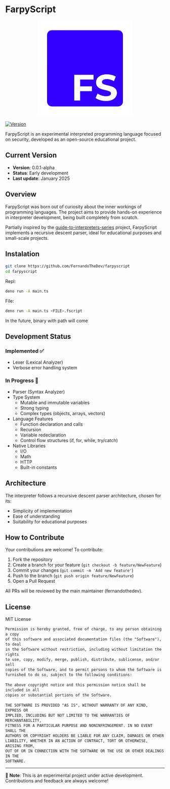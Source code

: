 # FarpyScript

<div align="center">
 <img src="/images/logo.png" width="300" height="300">
</div>

[![Version](https://img.shields.io/badge/version-0.0.1--alpha-blue.svg)](https://github.com/your-username/farpyscript)

FarpyScript is an experimental interpreted programming language focused on security, developed as an open-source educational project.

## Current Version

- **Version**: 0.0.1-alpha  
- **Status**: Early development  
- **Last update**: January 2025  

## Overview

FarpyScript was born out of curiosity about the inner workings of programming languages. The project aims to provide hands-on experience in interpreter development, being built completely from scratch.

Partially inspired by the [guide-to-interpreters-series](https://github.com/tlaceby/guide-to-interpreters-series) project, FarpyScript implements a recursive descent parser, ideal for educational purposes and small-scale projects.

## Instalation
```bash
git clone https://github.com/FernandoTheDev/farpyscript
cd farpyscript
```

Repl:
```bash
deno run -A main.ts
```

File:
```bash
deno run -A main.ts <FILE>.fscript
```

In the future, binary with path will come

## Development Status

### Implemented ✅
- Lexer (Lexical Analyzer)  
- Verbose error handling system  

### In Progress 🚧
- Parser (Syntax Analyzer)  
- Type System  
  - Mutable and immutable variables  
  - Strong typing  
  - Complex types (objects, arrays, vectors)  
- Language Features  
  - Function declaration and calls  
  - Recursion  
  - Variable redeclaration  
  - Control flow structures (if, for, while, try/catch)  
- Native Libraries  
  - I/O  
  - Math  
  - HTTP  
  - Built-in constants  

## Architecture

The interpreter follows a recursive descent parser architecture, chosen for its:  
- Simplicity of implementation  
- Ease of understanding  
- Suitability for educational purposes  

## How to Contribute

Your contributions are welcome! To contribute:  

1. Fork the repository  
2. Create a branch for your feature (`git checkout -b feature/NewFeature`)  
3. Commit your changes (`git commit -m 'Add new feature'`)  
4. Push to the branch (`git push origin feature/NewFeature`)  
5. Open a Pull Request  

All PRs will be reviewed by the main maintainer (fernandothedev).  

## License

MIT License  

```
Permission is hereby granted, free of charge, to any person obtaining a copy
of this software and associated documentation files (the "Software"), to deal
in the Software without restriction, including without limitation the rights
to use, copy, modify, merge, publish, distribute, sublicense, and/or sell
copies of the Software, and to permit persons to whom the Software is
furnished to do so, subject to the following conditions:

The above copyright notice and this permission notice shall be included in all
copies or substantial portions of the Software.

THE SOFTWARE IS PROVIDED "AS IS", WITHOUT WARRANTY OF ANY KIND, EXPRESS OR
IMPLIED, INCLUDING BUT NOT LIMITED TO THE WARRANTIES OF MERCHANTABILITY,
FITNESS FOR A PARTICULAR PURPOSE AND NONINFRINGEMENT. IN NO EVENT SHALL THE
AUTHORS OR COPYRIGHT HOLDERS BE LIABLE FOR ANY CLAIM, DAMAGES OR OTHER
LIABILITY, WHETHER IN AN ACTION OF CONTRACT, TORT OR OTHERWISE, ARISING FROM,
OUT OF OR IN CONNECTION WITH THE SOFTWARE OR THE USE OR OTHER DEALINGS IN THE
SOFTWARE.
```

---

📝 **Note**: This is an experimental project under active development. Contributions and feedback are always welcome!
